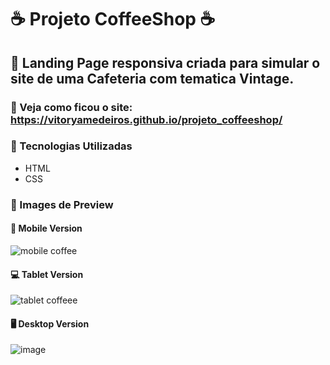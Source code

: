 # ☕ Projeto CoffeeShop ☕
## 📌 Landing Page responsiva criada para simular o site de uma Cafeteria com tematica Vintage.
### 📲 Veja como ficou o site: https://vitoryamedeiros.github.io/projeto_coffeeshop/
### 📍 Tecnologias Utilizadas
- HTML
- CSS
### 📍 Images de Preview
#### 📱 Mobile Version
![mobile coffee](https://github.com/vitoryamedeiros/projeto_coffeeshop/assets/110641657/0e09354d-7b0c-4651-a189-14bda814f297)
#### 💻 Tablet Version
![tablet coffeee](https://github.com/vitoryamedeiros/projeto_coffeeshop/assets/110641657/9b4dd3c3-9e73-46ef-bfe3-c1a24a7aa91c)
#### 🖥️ Desktop Version
![image](https://github.com/vitoryamedeiros/projeto_coffeeshop/assets/110641657/f7f2f180-53f6-4e88-b383-9084080f6414)
